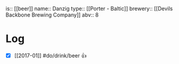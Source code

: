 is:: [[beer]]
name:: Danzig
type:: [[Porter - Baltic]]
brewery:: [[Devils Backbone Brewing Company]]
abv:: 8

# Log
- [x] [[2017-01]] #do/drink/beer 👍
